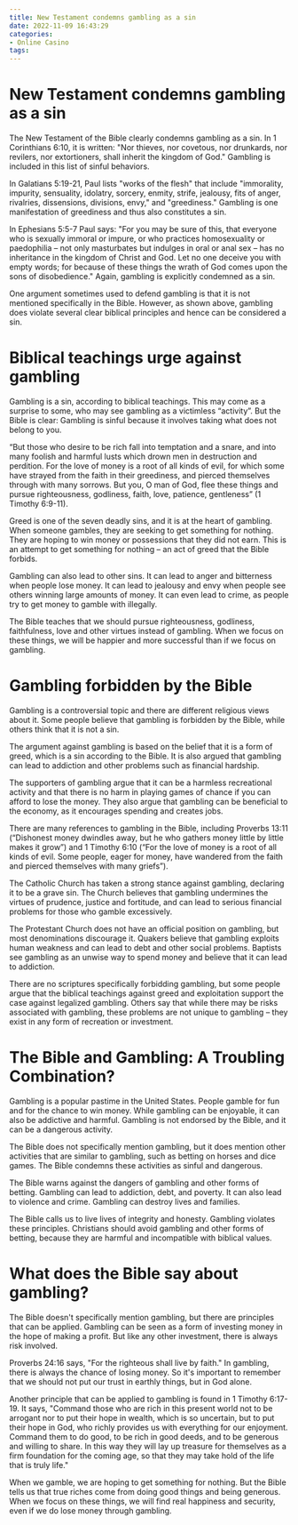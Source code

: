 ```yaml
---
title: New Testament condemns gambling as a sin
date: 2022-11-09 16:43:29
categories:
- Online Casino
tags:
---
```



#  New Testament condemns gambling as a sin

The New Testament of the Bible clearly condemns gambling as a sin. In 1 Corinthians 6:10, it is written:
"Nor thieves, nor covetous, nor drunkards, nor revilers, nor extortioners, shall inherit the kingdom of God." Gambling is included in this list of sinful behaviors.

In Galatians 5:19-21, Paul lists "works of the flesh" that include "immorality, impurity, sensuality, idolatry, sorcery, enmity, strife, jealousy, fits of anger, rivalries, dissensions, divisions, envy," and "greediness." Gambling is one manifestation of greediness and thus also constitutes a sin.

In Ephesians 5:5-7 Paul says: "For you may be sure of this, that everyone who is sexually immoral or impure, or who practices homosexuality or paedophilia – not only masturbates but indulges in oral or anal sex – has no inheritance in the kingdom of Christ and God. Let no one deceive you with empty words; for because of these things the wrath of God comes upon the sons of disobedience." Again, gambling is explicitly condemned as a sin.

One argument sometimes used to defend gambling is that it is not mentioned specifically in the Bible. However, as shown above, gambling does violate several clear biblical principles and hence can be considered a sin.

#  Biblical teachings urge against gambling

Gambling is a sin, according to biblical teachings. This may come as a surprise to some, who may see gambling as a victimless “activity”. But the Bible is clear: Gambling is sinful because it involves taking what does not belong to you.

“But those who desire to be rich fall into temptation and a snare, and into many foolish and harmful lusts which drown men in destruction and perdition. For the love of money is a root of all kinds of evil, for which some have strayed from the faith in their greediness, and pierced themselves through with many sorrows. But you, O man of God, flee these things and pursue righteousness, godliness, faith, love, patience, gentleness” (1 Timothy 6:9-11).

Greed is one of the seven deadly sins, and it is at the heart of gambling. When someone gambles, they are seeking to get something for nothing. They are hoping to win money or possessions that they did not earn. This is an attempt to get something for nothing – an act of greed that the Bible forbids.

Gambling can also lead to other sins. It can lead to anger and bitterness when people lose money. It can lead to jealousy and envy when people see others winning large amounts of money. It can even lead to crime, as people try to get money to gamble with illegally.

The Bible teaches that we should pursue righteousness, godliness, faithfulness, love and other virtues instead of gambling. When we focus on these things, we will be happier and more successful than if we focus on gambling.

#  Gambling forbidden by the Bible

Gambling is a controversial topic and there are different religious views about it. Some people believe that gambling is forbidden by the Bible, while others think that it is not a sin.

The argument against gambling is based on the belief that it is a form of greed, which is a sin according to the Bible. It is also argued that gambling can lead to addiction and other problems such as financial hardship.

The supporters of gambling argue that it can be a harmless recreational activity and that there is no harm in playing games of chance if you can afford to lose the money. They also argue that gambling can be beneficial to the economy, as it encourages spending and creates jobs.

There are many references to gambling in the Bible, including Proverbs 13:11 (“Dishonest money dwindles away, but he who gathers money little by little makes it grow”) and 1 Timothy 6:10 (“For the love of money is a root of all kinds of evil. Some people, eager for money, have wandered from the faith and pierced themselves with many griefs”).

The Catholic Church has taken a strong stance against gambling, declaring it to be a grave sin. The Church believes that gambling undermines the virtues of prudence, justice and fortitude, and can lead to serious financial problems for those who gamble excessively.

The Protestant Church does not have an official position on gambling, but most denominations discourage it. Quakers believe that gambling exploits human weakness and can lead to debt and other social problems. Baptists see gambling as an unwise way to spend money and believe that it can lead to addiction.

There are no scriptures specifically forbidding gambling, but some people argue that the biblical teachings against greed and exploitation support the case against legalized gambling. Others say that while there may be risks associated with gambling, these problems are not unique to gambling – they exist in any form of recreation or investment.

#  The Bible and Gambling: A Troubling Combination?

Gambling is a popular pastime in the United States. People gamble for fun and for the chance to win money. While gambling can be enjoyable, it can also be addictive and harmful. Gambling is not endorsed by the Bible, and it can be a dangerous activity.

The Bible does not specifically mention gambling, but it does mention other activities that are similar to gambling, such as betting on horses and dice games. The Bible condemns these activities as sinful and dangerous.

The Bible warns against the dangers of gambling and other forms of betting. Gambling can lead to addiction, debt, and poverty. It can also lead to violence and crime. Gambling can destroy lives and families.

The Bible calls us to live lives of integrity and honesty. Gambling violates these principles. Christians should avoid gambling and other forms of betting, because they are harmful and incompatible with biblical values.

#  What does the Bible say about gambling?

The Bible doesn't specifically mention gambling, but there are principles that can be applied. Gambling can be seen as a form of investing money in the hope of making a profit. But like any other investment, there is always risk involved.

Proverbs 24:16 says, "For the righteous shall live by faith." In gambling, there is always the chance of losing money. So it's important to remember that we should not put our trust in earthly things, but in God alone.

Another principle that can be applied to gambling is found in 1 Timothy 6:17-19. It says, "Command those who are rich in this present world not to be arrogant nor to put their hope in wealth, which is so uncertain, but to put their hope in God, who richly provides us with everything for our enjoyment. Command them to do good, to be rich in good deeds, and to be generous and willing to share. In this way they will lay up treasure for themselves as a firm foundation for the coming age, so that they may take hold of the life that is truly life."

When we gamble, we are hoping to get something for nothing. But the Bible tells us that true riches come from doing good things and being generous. When we focus on these things, we will find real happiness and security, even if we do lose money through gambling.